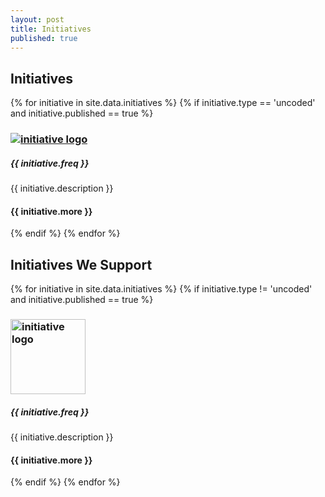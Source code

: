```yaml
---
layout: post
title: Initiatives
published: true
---
```


<!-- {{ page.title }} Section -->
<section id="initiatives" class="content-section text-center">
  <div id="map"></div>

<h2>Initiatives</h2>
<div class="events">
  {% for initiative in site.data.initiatives %}
  {% if initiative.type == 'uncoded' and initiative.published == true %}
    <div class="event">
      <h3><a href="{{ initiative.url }}" alt="link to initiative"><img src='{{ initiative.logo }}' alt='initiative logo' class="logo-i"></a></h3>
      <h5>{{ initiative.freq }}</h5>
      <p class="description">{{ initiative.description }}<br/>
      </p>
      <h4>{{ initiative.more }}</h4>
    </div>
  {% endif %}
  {% endfor %}
</div>

<h2>Initiatives We Support</h2>
<div class="events">
  {% for initiative in site.data.initiatives %}
  {% if initiative.type != 'uncoded' and initiative.published == true %}
    <div class="event">
      <h3><a href="{{ initiative.url }}" alt="link to initiative"><img src='{{ initiative.logo }}' alt='initiative logo' style="width:120px"></a></h3>
      <h5>{{ initiative.freq }}</h5>
      <p class="description">{{ initiative.description }}<br/>
      </p>
      <h4>{{ initiative.more }}</h4>
    </div>
  {% endif %}
  {% endfor %}
</div>

</section>
